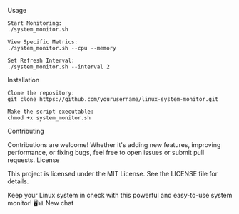 

Usage

    Start Monitoring:
    ./system_monitor.sh

    View Specific Metrics:
    ./system_monitor.sh --cpu --memory

    Set Refresh Interval:
    ./system_monitor.sh --interval 2

Installation

    Clone the repository:
    git clone https://github.com/yourusername/linux-system-monitor.git

    Make the script executable:
    chmod +x system_monitor.sh

Contributing

Contributions are welcome! Whether it's adding new features, improving performance, or fixing bugs, feel free to open issues or submit pull requests.
License

This project is licensed under the MIT License. See the LICENSE file for details.

Keep your Linux system in check with this powerful and easy-to-use system monitor! 🖥️📊
New chat
